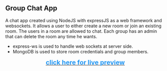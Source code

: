 ## Group Chat App
A chat app created using NodeJS with expressJS as a web framework and websockets. It allows a user to either create a new room or join an existing room. The users in a room are allowed to chat. Each group has an admin that can delete the room any time he wants.

* express-ws is used to handle web sockets at server side.
* MongoDB is used to store room credentials and group members.

[<center> <span style='color:#2196f3;font-weight:bold;font-size:20px'>click here for live preview </span> </center>](http://brutalchat-laterdude.c9users.io/)
